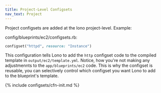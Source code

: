 ```yaml
---
title: Project-Level Configsets
nav_text: Project
---
```


Project configsets are added at the lono project-level. Example:

config/blueprints/ec2/configsets.rb:

```ruby
configset("httpd", resource: "Instance")
```

This configuration tells Lono to add the `http` configset code to the compiled template in `output/ec2/template.yml`.  Notice, how you're not making any adjustmennts to the `app/blueprints/ec2` code. This is why the configset is reusable, you can selectively control which configset you want Lono to add to the blueprint's template.

{% include configsets/cfn-init.md %}
